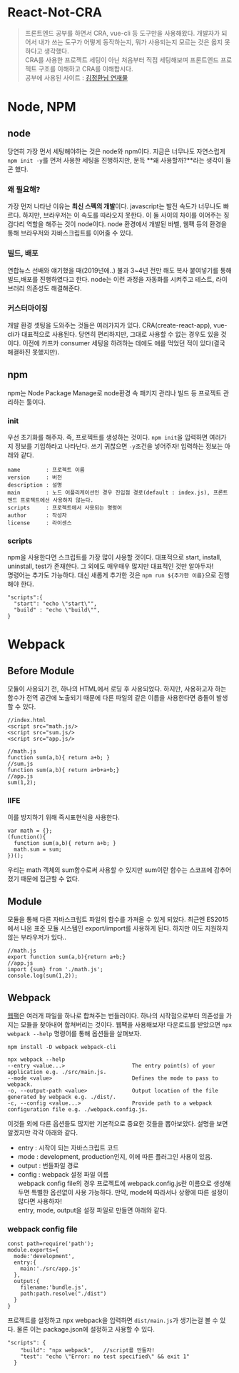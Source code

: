 # React-Not-CRA
> 프론트엔드 공부를 하면서 CRA, vue-cli 등 도구만을 사용해왔다. 개발자가 되어서 내가 쓰는 도구가 어떻게 동작하는지, 뭐가 사용되는지 모르는 것은 옳지 못하다고 생각했다.   
CRA를 사용한 프로젝트 세팅이 아닌 처음부터 직접 세팅해보며 프론트엔드 프로젝트 구조를 이해하고 CRA를 이해합시다.   
공부에 사용된 사이트 : [김정환님 연재물](https://jeonghwan-kim.github.io/series/2019/12/09/frontend-dev-env-npm.html)

# Node, NPM
## node
당연히 가장 먼서 세팅해야하는 것은 node와 npm이다. 지금은 너무나도 자연스럽게 `npm init -y`를 먼저 사용한 세팅을 진행하지만, 문득 **왜 사용할까?**라는 생각이 들곤 했다. 
### 왜 필요해?
가장 먼저 나타난 이유는 **최신 스펙의 개발**이다. javascript는 발전 속도가 너무나도 빠르다. 하지만, 브라우저는 이 속도를 따라오지 못한다. 이 둘 사이의 차이를 이어주는 징검다리 역할을 해주는 것이 node이다. node 환경에서 개발된 바벨, 웹팩 등의 환경을 통해 브라우저와 자바스크립트를 이어줄 수 있다.   
### 빌드, 배포
연합뉴스 선배와 얘기했을 때(2019년에..) 불과 3~4년 전만 해도 복사 붙여넣기를 통해 빌드,배포를 진행하였다고 한다. node는 이런 과정을 자동화를 시켜주고 테스트, 라이브러리 의존성도 해결해준다.
### 커스터마이징
개발 환경 셋팅을 도와주는 것들은 여러가지가 있다. CRA(create-react-app), vue-cli가 대표적으로 사용된다. 당연히 편리하지만, 그대로 사용할 수 없는 경우도 있을 것이다. 이전에 카프카 consumer 세팅을 하려하는 데에도 애를 먹었던 적이 있다(결국 해결하진 못했지만).

## npm
npm는 Node Package Manage로 node환경 속 패키지 관리나 빌드 등 프로젝트 관리하는 툴이다.
### init
우선 초기화를 해주자. 즉, 프로젝트를 생성하는 것이다. `npm init`을 입력하면 여러가지 정보를 기입하라고 나타난다. 쓰기 귀찮으면 `-y`조건을 넣어주자! 입력하는 정보는 아래와 같다.
```
name        : 프로젝트 이름
version     : 버전
description : 설명
main        : 노드 어플리케이션인 경우 진입점 경로(default : index.js), 프론트엔드 프로젝트에선 사용하지 않는다.
scripts     : 프로젝트에서 사용되는 명령어
author      : 작성자
license     : 라이센스
```
### scripts
npm을 사용한다면 스크립트를 가장 많이 사용할 것이다. 대표적으로 start, install, uninstall, test가 존재한다. 그 외에도 매우매우 많지만 대표적인 것만 알아두자!   
명령어는 추가도 가능하다. 대신 새롭게 추가한 것은 `npm run ${추가한 이름}`으로 진행해야 한다.
```
"scripts":{
  "start": "echo \"start\"",
  "build" : "echo \"build\"",
}
```

# Webpack
## Before Module
모듈이 사용되기 전, 하나의 HTML에서 로딩 후 사용되었다. 하지만, 사용하고자 하는 함수가 전역 공간에 노출되기 때문에 다른 파일의 같은 이름을 사용한다면 충돌이 발생할 수 있다.
```
//index.html
<script src="math.js/>
<script src="sum.js/>
<script src="app.js/>

//math.js
function sum(a,b){ return a+b; }
//sum.js
function sum(a,b){ return a+b+a+b;}
//app.js
sum(1,2);
```
### IIFE
이를 방지하기 위해 즉시표현식을 사용한다. 
```
var math = {};
(function(){
  function sum(a,b){ return a+b; }
  math.sum = sum;
})();
```
우리는 math 객체의 sum함수로써 사용할 수 있지만 sum이란 함수는 스코프에 감추어졌기 때문에 접근할 수 없다.
## Module
모듈을 통해 다른 자바스크립트 파일의 함수를 가져올 수 있게 되었다. 최근엔 ES2015에서 나온 표준 모듈 시스템인 export/import를 사용하게 된다. 하지만 이도 지원하지 않는 부라우저가 있다..
```
//math.js
export function sum(a,b){return a+b;}
//app.js
import {sum} from './math.js';
console.log(sum(1,2));
```
## Webpack
[웹팩](https://webpack.js.org/)은 여러개 파일을 하나로 합쳐주는 번들러이다. 하나의 시작점으로부터 의존성을 가지는 모듈을 찾아내어 합쳐버리는 것이다. 웹팩을 사용해보자! 다운로드를 받았으면 `npx webpack --help` 명령어를 통해 옵션들을 살펴보자.
```
npm install -D webpack webpack-cli

npx webpack --help
--entry <value...>                     The entry point(s) of your application e.g. ./src/main.js.
--mode <value>                         Defines the mode to pass to webpack.
-o, --output-path <value>              Output location of the file generated by webpack e.g. ./dist/.
-c, --config <value...>                Provide path to a webpack configuration file e.g. ./webpack.config.js.
```
이것들 외에 다른 옵션들도 많지만 기본적으로 중요한 것들을 뽑아보았다. 설명을 보면 알겠지만 각각 아래와 같다.   
* entry : 시작이 되는 자바스크립트 코드   
* mode : development, production인지, 이에 따른 플러그인 사용이 있음.   
* output : 번들파일 경로   
* config : webpack 설정 파일 이름   
webpack config file의 경우 프로젝트에 webpack.config.js란 이름으로 생성해두면 특별한 옵션없이 사용 가능하다. 만약, mode에 따라서나 상황에 따른 설정이 많다면 사용하자!   
entry, mode, output을 설정 파일로 만들면 아래와 같다.
### webpack config file
```
const path=require('path');
module.exports={
  mode:'development',
  entry:{
    main:'./src/app.js'
  },
  output:{
    filename:'bundle.js',
    path:path.resolve("./dist")
  }
}
```
프로젝트를 설정하고 npx webpack을 입력하면 `dist/main.js`가 생기는걸 볼 수 있다. 물론 이는 package.json에 설정하고 사용할 수 있다.
```
"scripts": {
    "build": "npx webpack",   //script를 만들자!
    "test": "echo \"Error: no test specified\" && exit 1"
  }
```